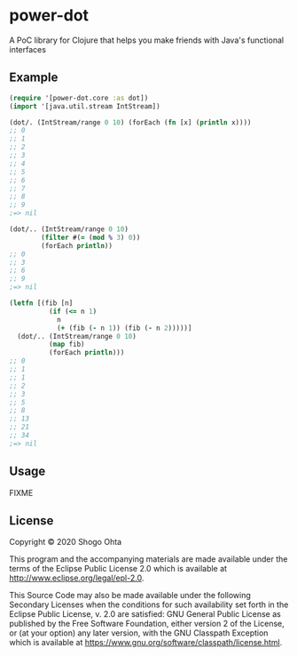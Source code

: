 # power-dot

A PoC library for Clojure that helps you make friends with Java's functional interfaces

## Example

```clojure
(require '[power-dot.core :as dot])
(import '[java.util.stream IntStream])

(dot/. (IntStream/range 0 10) (forEach (fn [x] (println x))))
;; 0
;; 1
;; 2
;; 3
;; 4
;; 5
;; 6
;; 7
;; 8
;; 9
;=> nil

(dot/.. (IntStream/range 0 10)
        (filter #(= (mod % 3) 0))
        (forEach println))
;; 0
;; 3
;; 6
;; 9
;=> nil

(letfn [(fib [n]
          (if (<= n 1)
            n
            (+ (fib (- n 1)) (fib (- n 2)))))]
  (dot/.. (IntStream/range 0 10)
          (map fib)
          (forEach println)))
;; 0
;; 1
;; 1
;; 2
;; 3
;; 5
;; 8
;; 13
;; 21
;; 34
;=> nil
```

## Usage

FIXME

## License

Copyright © 2020 Shogo Ohta

This program and the accompanying materials are made available under the
terms of the Eclipse Public License 2.0 which is available at
http://www.eclipse.org/legal/epl-2.0.

This Source Code may also be made available under the following Secondary
Licenses when the conditions for such availability set forth in the Eclipse
Public License, v. 2.0 are satisfied: GNU General Public License as published by
the Free Software Foundation, either version 2 of the License, or (at your
option) any later version, with the GNU Classpath Exception which is available
at https://www.gnu.org/software/classpath/license.html.
